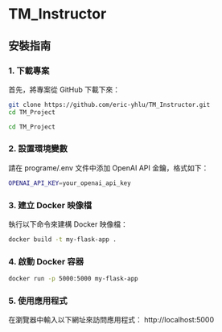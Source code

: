 # TM_Instructor

## 安裝指南

### 1. 下載專案
首先，將專案從 GitHub 下載下來：
```bash
git clone https://github.com/eric-yhlu/TM_Instructor.git
cd TM_Project
```
```bash
cd TM_Project
```
### 2. 設置環境變數
請在 programe/.env 文件中添加 OpenAI API 金鑰，格式如下：
```bash
OPENAI_API_KEY=your_openai_api_key
```
### 3. 建立 Docker 映像檔
執行以下命令來建構 Docker 映像檔：
```bash
docker build -t my-flask-app .
```
### 4. 啟動 Docker 容器
```bash
docker run -p 5000:5000 my-flask-app
```
### 5. 使用應用程式
在瀏覽器中輸入以下網址來訪問應用程式： http://localhost:5000

